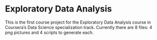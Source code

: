 Exploratory Data Analysis
=========================

This is the first course project for the Exploratory Data Analysis course in Coursera’s Data Science specialization track. Currently there are 8 files: 4 png pictures and 4 scripts to generate each.
